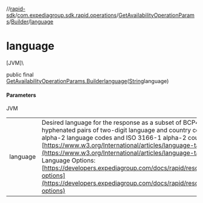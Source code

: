 //[rapid-sdk](../../../../index.md)/[com.expediagroup.sdk.rapid.operations](../../index.md)/[GetAvailabilityOperationParams](../index.md)/[Builder](index.md)/[language](language.md)

# language

[JVM]\

public final [GetAvailabilityOperationParams.Builder](index.md)[language](language.md)([String](https://docs.oracle.com/javase/8/docs/api/java/lang/String.html)language)

#### Parameters

JVM

| | |
|---|---|
| language | Desired language for the response as a subset of BCP47 format that only uses hyphenated pairs of two-digit language and country codes. Use only ISO 639-1 alpha-2 language codes and ISO 3166-1 alpha-2 country codes. See [https://www.w3.org/International/articles/language-tags/](https://www.w3.org/International/articles/language-tags/)<br> Language Options: [https://developers.expediagroup.com/docs/rapid/resources/reference/language-options](https://developers.expediagroup.com/docs/rapid/resources/reference/language-options) |

